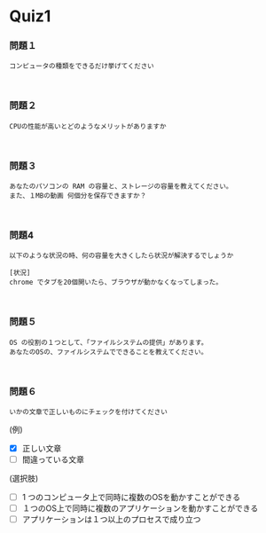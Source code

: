 # Quiz1



### 問題１

```text
コンピュータの種類をできるだけ挙げてください
```

<!-- 以下に回答をお願いします -->
```text


```
<!-- 回答は ``` の上まで-->




### 問題２

```text
CPUの性能が高いとどのようなメリットがありますか
```

<!-- 以下に回答をお願いします -->
```text


```
<!-- 回答は ``` の上まで-->




### 問題３

```text
あなたのパソコンの RAM の容量と、ストレージの容量を教えてください。
また、１MBの動画 何個分を保存できますか？
```

<!-- 以下に回答をお願いします -->
```text


```
<!-- 回答は ``` の上まで-->




### 問題4

```text
以下のような状況の時、何の容量を大きくしたら状況が解決するでしょうか

[状況]
chrome でタブを20個開いたら、ブラウザが動かなくなってしまった。
```

<!-- 以下に回答をお願いします -->
```text


```
<!-- 回答は ``` の上まで-->




### 問題５

```text
OS の役割の１つとして、「ファイルシステムの提供」があります。
あなたのOSの、ファイルシステムでできることを教えてください。
```

<!-- 以下に回答をお願いします -->
```text


```
<!-- 回答は ``` の上まで-->




### 問題６

```text
いかの文章で正しいものにチェックを付けてください

```

<!-- 以下に回答をお願いします -->
(例)
- [x] 正しい文章
- [ ] 間違っている文章

(選択肢)
- [ ] 1 つのコンピュータ上で同時に複数のOSを動かすことができる
- [ ] １つのOS上で同時に複数のアプリケーションを動かすことができる
- [ ] アプリケーションは１つ以上のプロセスで成り立つ
<!-- 回答は ``` の上まで-->


<!--
keyword
```
Chapter1-section1-quiz1
```
--!>
